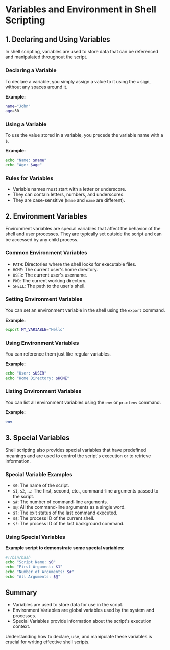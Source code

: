 # Variables and Environment in Shell Scripting

## 1. Declaring and Using Variables

In shell scripting, variables are used to store data that can be referenced and manipulated throughout the script.

### Declaring a Variable

To declare a variable, you simply assign a value to it using the `=` sign, without any spaces around it.

**Example:**
```bash
name="John"
age=30
```

### Using a Variable

To use the value stored in a variable, you precede the variable name with a `$`.

**Example:**
```bash
echo "Name: $name"
echo "Age: $age"
```

### Rules for Variables

- Variable names must start with a letter or underscore.
- They can contain letters, numbers, and underscores.
- They are case-sensitive (`Name` and `name` are different).

## 2. Environment Variables

Environment variables are special variables that affect the behavior of the shell and user processes. They are typically set outside the script and can be accessed by any child process.

### Common Environment Variables

- `PATH`: Directories where the shell looks for executable files.
- `HOME`: The current user's home directory.
- `USER`: The current user's username.
- `PWD`: The current working directory.
- `SHELL`: The path to the user's shell.

### Setting Environment Variables

You can set an environment variable in the shell using the `export` command.

**Example:**
```bash
export MY_VARIABLE="Hello"
```

### Using Environment Variables

You can reference them just like regular variables.

**Example:**
```bash
echo "User: $USER"
echo "Home Directory: $HOME"
```

### Listing Environment Variables

You can list all environment variables using the `env` or `printenv` command.

**Example:**
```bash
env
```

## 3. Special Variables

Shell scripting also provides special variables that have predefined meanings and are used to control the script's execution or to retrieve information.

### Special Variable Examples

- `$0`: The name of the script.
- `$1`, `$2`, ...: The first, second, etc., command-line arguments passed to the script.
- `$#`: The number of command-line arguments.
- `$@`: All the command-line arguments as a single word.
- `$?`: The exit status of the last command executed.
- `$$`: The process ID of the current shell.
- `$!`: The process ID of the last background command.

### Using Special Variables

**Example script to demonstrate some special variables:**
```bash
#!/bin/bash
echo "Script Name: $0"
echo "First Argument: $1"
echo "Number of Arguments: $#"
echo "All Arguments: $@"
```

## Summary

- Variables are used to store data for use in the script.
- Environment Variables are global variables used by the system and processes.
- Special Variables provide information about the script's execution context.

Understanding how to declare, use, and manipulate these variables is crucial for writing effective shell scripts.